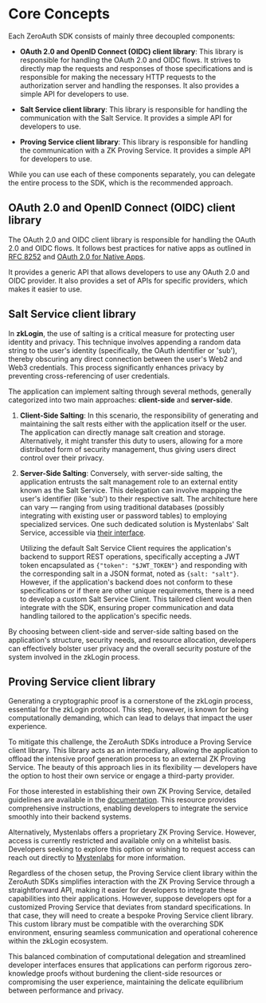 # Core Concepts

Each ZeroAuth SDK consists of mainly three decoupled components:

- **OAuth 2.0 and OpenID Connect (OIDC) client library**: This library is responsible for handling the OAuth 2.0 and
  OIDC flows. It strives to directly map the requests and responses of those specifications and is responsible for
  making the
  necessary HTTP requests to the authorization server and handling the responses.
  It also provides a simple API for developers to use.

- **Salt Service client library**: This library is responsible for handling the communication with the Salt Service.
  It provides a simple API for developers to use.

- **Proving Service client library**: This library is responsible for handling the communication with a ZK Proving
  Service.
  It provides a simple API for developers to use.

While you can use each of these components separately, you can delegate the entire process to the SDK, which is the
recommended approach.

## OAuth 2.0 and OpenID Connect (OIDC) client library

The OAuth 2.0 and OIDC client library is responsible for handling the OAuth 2.0 and OIDC flows. It follows best
practices for native apps as outlined in [RFC 8252](https://tools.ietf.org/html/rfc8252)
and [OAuth 2.0 for Native Apps](https://tools.ietf.org/html/draft-ietf-oauth-native-apps-12).

It provides a generic API that allows developers to use any OAuth 2.0 and OIDC provider. It also provides a set of APIs
for specific providers, which makes it easier to use.

## Salt Service client library

In **zkLogin**, the use of salting is a critical measure for protecting user identity and privacy. This technique
involves appending a random data string to the user's identity (specifically, the OAuth identifier or 'sub'), thereby
obscuring any direct connection between the user's Web2 and Web3 credentials. This process significantly enhances
privacy by preventing cross-referencing of user credentials.

The application can implement salting through several methods, generally categorized into two main approaches: **client-side** and **server-side**.

1. **Client-Side Salting**: In this scenario, the responsibility of generating and maintaining the salt rests either
   with the application itself or the user. The application can directly manage salt creation and storage.
   Alternatively, it might transfer this duty to users, allowing for a more distributed form of security management,
   thus giving users direct control over their privacy.

2. **Server-Side Salting**: Conversely, with server-side salting, the application entrusts the salt management role to
   an external entity known as the Salt Service. This delegation can involve mapping the user's identifier (like 'sub')
   to their respective salt. The architecture here can vary — ranging from using traditional databases (possibly
   integrating with existing user or password tables) to employing specialized services. One such dedicated solution is
   Mystenlabs' Salt Service, accessible via [their interface](https://salt.api.mystenlabs.com/get_salt).

   Utilizing the default Salt Service Client requires the application's backend to support REST operations, specifically
   accepting a JWT token encapsulated as `{"token": "$JWT_TOKEN"}` and responding with the corresponding salt in a JSON
   format, noted as `{salt: "salt"}`. However, if the application's backend does not conform to these specifications or
   if there are other unique requirements, there is a need to develop a custom Salt Service Client. This tailored client
   would then integrate with the SDK, ensuring proper communication and data handling tailored to the application's
   specific needs.

By choosing between client-side and server-side salting based on the application's structure, security needs, and
resource allocation, developers can effectively bolster user privacy and the overall security posture of the system
involved in the zkLogin process.

## Proving Service client library

Generating a cryptographic proof is a cornerstone of the zkLogin process, essential for the zkLogin protocol.
This step, however, is known for being computationally demanding, which can lead to delays that impact the user
experience.

To mitigate this challenge, the ZeroAuth SDKs introduce a Proving Service client library. This library acts as an
intermediary, allowing the application to offload the intensive proof generation process to an external ZK Proving
Service. The beauty of this approach lies in its flexibility — developers have the option to host their own service or
engage a third-party provider.

For those interested in establishing their own ZK Proving Service, detailed guidelines are available in
the [documentation](https://docs.sui.io/build/zk_login#run-the-proving-service-in-your-backend). This resource provides
comprehensive instructions, enabling developers to integrate the service smoothly into their backend systems.

Alternatively, Mystenlabs offers a proprietary ZK Proving Service. However, access is currently restricted and available
only on a whitelist basis. Developers seeking to explore this option or wishing to request access can reach out directly
to
[Mystenlabs](https://mystenlabs.com/news) for more information.

Regardless of the chosen setup, the Proving Service client library within the ZeroAuth SDKs simplifies interaction with
the ZK Proving Service through a straightforward API, making it easier for developers to integrate these capabilities
into their applications. However, suppose developers opt for a customized Proving Service that deviates from standard
specifications. In that case, they will need to create a bespoke Proving Service client library. This custom library
must be compatible with the overarching SDK environment, ensuring seamless communication and operational coherence
within the zkLogin ecosystem.

This balanced combination of computational delegation and streamlined developer interfaces ensures that applications can
perform rigorous zero-knowledge proofs without burdening the client-side resources or compromising the user experience,
maintaining the delicate equilibrium between performance and privacy.